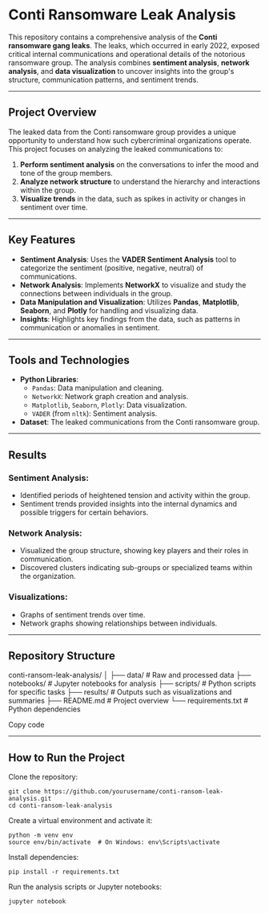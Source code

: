 # Conti Ransomware Leak Analysis

This repository contains a comprehensive analysis of the **Conti ransomware gang leaks**. The leaks, which occurred in early 2022, exposed critical internal communications and operational details of the notorious ransomware group. The analysis combines **sentiment analysis**, **network analysis**, and **data visualization** to uncover insights into the group's structure, communication patterns, and sentiment trends.

---

## Project Overview

The leaked data from the Conti ransomware group provides a unique opportunity to understand how such cybercriminal organizations operate. This project focuses on analyzing the leaked communications to:

1. **Perform sentiment analysis** on the conversations to infer the mood and tone of the group members.
2. **Analyze network structure** to understand the hierarchy and interactions within the group.
3. **Visualize trends** in the data, such as spikes in activity or changes in sentiment over time.

---

## Key Features

- **Sentiment Analysis**: Uses the **VADER Sentiment Analysis** tool to categorize the sentiment (positive, negative, neutral) of communications.
- **Network Analysis**: Implements **NetworkX** to visualize and study the connections between individuals in the group.
- **Data Manipulation and Visualization**: Utilizes **Pandas**, **Matplotlib**, **Seaborn**, and **Plotly** for handling and visualizing data.
- **Insights**: Highlights key findings from the data, such as patterns in communication or anomalies in sentiment.

---

## Tools and Technologies

- **Python Libraries**:
  - `Pandas`: Data manipulation and cleaning.
  - `NetworkX`: Network graph creation and analysis.
  - `Matplotlib`, `Seaborn`, `Plotly`: Data visualization.
  - `VADER` (from `nltk`): Sentiment analysis.
- **Dataset**: The leaked communications from the Conti ransomware group.

---

## Results

### Sentiment Analysis:
- Identified periods of heightened tension and activity within the group.
- Sentiment trends provided insights into the internal dynamics and possible triggers for certain behaviors.

### Network Analysis:
- Visualized the group structure, showing key players and their roles in communication.
- Discovered clusters indicating sub-groups or specialized teams within the organization.

### Visualizations:
- Graphs of sentiment trends over time.
- Network graphs showing relationships between individuals.

---

## Repository Structure

conti-ransom-leak-analysis/ │ ├── data/ # Raw and processed data ├── notebooks/ # Jupyter notebooks for analysis ├── scripts/ # Python scripts for specific tasks ├── results/ # Outputs such as visualizations and summaries ├── README.md # Project overview └── requirements.txt # Python dependencies


Copy code

---

## How to Run the Project

Clone the repository:
   ```
   git clone https://github.com/yourusername/conti-ransom-leak-analysis.git
   cd conti-ransom-leak-analysis
   ```
Create a virtual environment and activate it:

```
python -m venv env
source env/bin/activate  # On Windows: env\Scripts\activate
```
Install dependencies:

```
pip install -r requirements.txt
```
Run the analysis scripts or Jupyter notebooks:
```
jupyter notebook
```
